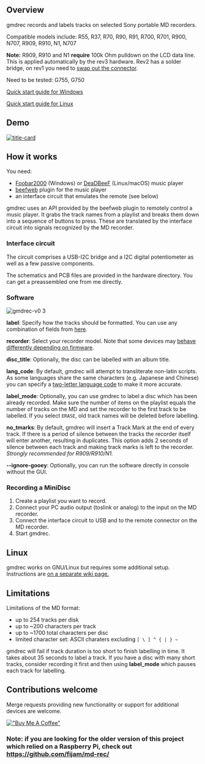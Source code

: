 ## Overview
gmdrec records and labels tracks on selected Sony portable MD recorders.

Compatible models include: R55, R37, R70, R90, R91, R700, R701, R900, N707, R909, R910, N1, N707

**Note:** R909, R910 and N1 **require** 100k Ohm pulldown on the LCD data line. This is applied automatically by the rev3 hardware. Rev2 has a solder bridge, on rev1 you need to [swap out the connector](https://github.com/fijam/gmdrec/wiki/Remote-connectors).

Need to be tested: G755, G750

[Quick start guide for Windows](https://github.com/fijam/gmdrec/wiki/Windows-Quick-Start-Guide)

[Quick start guide for Linux](https://github.com/fijam/gmdrec/wiki/Linux-setup)

## Demo
[![title-card](https://user-images.githubusercontent.com/75824/136713970-b0210516-68b6-4405-a2c9-558976e5be58.png)](https://www.youtube.com/watch?v=6wfP5BtrBSM)

## How it works

You need:

- [Foobar2000](https://www.foobar2000.org/) (Windows) or [DeaDBeeF](https://deadbeef.sourceforge.io/) (Linux/macOS) music player
- [beefweb](https://github.com/hyperblast/beefweb) plugin for the music player
- an interface circuit that emulates the remote (see below)

gmdrec uses an API provided by the beefweb plugin to remotely control a music player. It grabs the track names from a playlist and breaks them down into a sequence of buttons to press. These are translated by the interface circuit into signals recognized by the MD recorder.

### Interface circuit

The circuit comprises a USB-I2C bridge and a I2C digital potentiometer as well as a few passive components. 

The schematics and PCB files are provided in the hardware directory. You can get a preassembled one from me directly.

### Software
![gmdrec-v0 3](https://user-images.githubusercontent.com/75824/140431457-25fa2b6e-e49f-4961-b3a1-644eece69dab.png)


**label**: Specify how the tracks should be formatted. You can use any combination of fields from [here](https://wiki.hydrogenaud.io/index.php?title=Foobar2000:Title_Formatting_Reference#Remapped_metadata_fields).

**recorder**: Select your recorder model. Note that some devices may [behave differently depending on firmware](https://github.com/fijam/gmdrec/wiki/Troubleshooting#firmware-revisions).

**disc_title**: Optionally, the disc can be labelled with an album title.

**lang_code**: By default, gmdrec will attempt to transliterate non-latin scripts. As some languages share the same characters (e.g. Japanese and Chinese) you can specify a [two-letter language code](https://en.wikipedia.org/wiki/List_of_ISO_639-1_codes) to make it more accurate.

**label_mode**: Optionally, you can use gmdrec to label a disc which has been already recorded. Make sure the number of items on the playlist equals the number of tracks on the MD and set the recorder to the first track to be labelled. If you select `ERASE`, old track names will be deleted before labelling.

**no_tmarks**: By default, gmdrec will insert a Track Mark at the end of every track. If there is a period of silence between the tracks the recorder itself will enter another, resulting in duplicates. This option adds 2 seconds of silence between each track and making track marks is left to the recorder. *Strongly recommended for R909/R910/N1.*

**--ignore-gooey**: Optionally, you can run the software directly in console without the GUI.

### Recording a MiniDisc

1. Create a playlist you want to record.
2. Connect your PC audio output (toslink or analog) to the input on the MD recorder.
3. Connect the interface circuit to USB and to the remote connector on the MD recorder.
4. Start gmdrec.

## Linux

gmdrec works on GNU/Linux but requires some additional setup. Instructions are [on a separate wiki page.](https://github.com/fijam/gmdrec/wiki/Linux-setup)

## Limitations

Limitations of the MD format:

- up to 254 tracks per disk
- up to ~200 characters per track
- up to ~1700 total characters per disc
- limited character set: ASCII charaters excluding `[ \ ] ^ { | } ~`

gmdrec will fail if track duration is too short to finish labelling in time. It takes about 35 seconds to label a track. If you have a disc with many short tracks, consider recording it first and then using **label_mode** which pauses each track for labelling.

## Contributions welcome

Merge requests providing new functionality or support for additional devices are welcome. 


[!["Buy Me A Coffee"](https://www.buymeacoffee.com/assets/img/custom_images/orange_img.png)](https://www.buymeacoffee.com/fijam)

### Note: if you are looking for the older version of this project which relied on a Raspberry Pi, check out https://github.com/fijam/md-rec/
